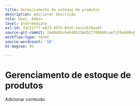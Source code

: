```yaml
---
title: Gerenciamento de estoque de produtos
description: Adicionar descrição
role: User, Admin
level: Intermediate
exl-id: 3ac217f7-e823-4578-8416-5ecceb76aa87
source-git-commit: 26d0ddbcbe648b336d527788668caef1f8e688ed
workflow-type: tm+mt
source-wordcount: '10'
ht-degree: 0%

---
```


# Gerenciamento de estoque de produtos

Adicionar conteúdo
